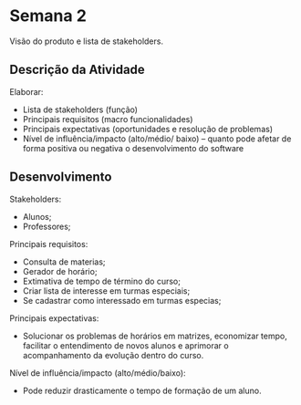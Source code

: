# Semana 2

Visão do produto e lista de stakeholders.

## Descrição da Atividade
Elaborar:
* Lista de stakeholders (função)
* Principais requisitos (macro funcionalidades)
* Principais expectativas (oportunidades e resolução de problemas)
* Nível de influência/impacto (alto/médio/ baixo) – quanto pode afetar de forma positiva ou negativa o desenvolvimento do software

## Desenvolvimento

Stakeholders: 
* Alunos; 
* Professores;

Principais requisitos:
* Consulta de materias;
* Gerador de horário;
* Extimativa de tempo de término do curso;
* Criar lista de interesse em turmas especiais;
* Se cadastrar como interessado em turmas especias;

Principais expectativas: 
* Solucionar os problemas de horários em matrizes, economizar tempo, facilitar o entendimento de novos alunos e aprimorar o acompanhamento da evolução dentro do curso.

Nível de influência/impacto (alto/médio/baixo): 
* Pode reduzir drasticamente o tempo de formação de um aluno.
